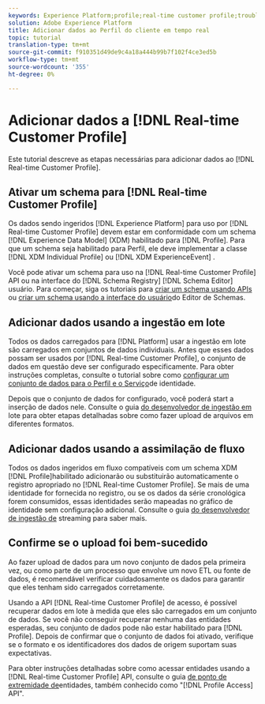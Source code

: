 ```yaml
---
keywords: Experience Platform;profile;real-time customer profile;troubleshooting;API
solution: Adobe Experience Platform
title: Adicionar dados ao Perfil do cliente em tempo real
topic: tutorial
translation-type: tm+mt
source-git-commit: f910351d49de9c4a18a444b99b7f102f4ce3ed5b
workflow-type: tm+mt
source-wordcount: '355'
ht-degree: 0%

---
```



# Adicionar dados a [!DNL Real-time Customer Profile]

Este tutorial descreve as etapas necessárias para adicionar dados ao [!DNL Real-time Customer Profile].

## Ativar um schema para [!DNL Real-time Customer Profile]

Os dados sendo ingeridos [!DNL Experience Platform] para uso por [!DNL Real-time Customer Profile] devem estar em conformidade com um schema [!DNL Experience Data Model] (XDM) habilitado para [!DNL Profile]. Para que um schema seja habilitado para Perfil, ele deve implementar a classe [!DNL XDM Individual Profile] ou [!DNL XDM ExperienceEvent] .

Você pode ativar um schema para uso na [!DNL Real-time Customer Profile] API ou na interface do [!DNL Schema Registry] [!DNL Schema Editor] usuário. Para começar, siga os tutoriais para [criar um schema usando APIs](../../xdm/tutorials/create-schema-api.md) ou [criar um schema usando a interface do usuário](../../xdm/tutorials/create-schema-ui.md)do Editor de Schemas.

## Adicionar dados usando a ingestão em lote

Todos os dados carregados para [!DNL Platform] usar a ingestão em lote são carregados em conjuntos de dados individuais. Antes que esses dados possam ser usados por [!DNL Real-time Customer Profile], o conjunto de dados em questão deve ser configurado especificamente. Para obter instruções completas, consulte o tutorial sobre como [configurar um conjunto de dados para o Perfil e o Serviço](dataset-configuration.md)de identidade.

Depois que o conjunto de dados for configurado, você poderá start a inserção de dados nele. Consulte o guia [do desenvolvedor de ingestão em](../../ingestion/batch-ingestion/api-overview.md) lote para obter etapas detalhadas sobre como fazer upload de arquivos em diferentes formatos.

## Adicionar dados usando a assimilação de fluxo

Todos os dados ingeridos em fluxo compatíveis com um schema XDM [!DNL Profile]habilitado adicionarão ou substituirão automaticamente o registro apropriado no [!DNL Real-time Customer Profile]. Se mais de uma identidade for fornecida no registro, ou se os dados da série cronológica forem consumidos, essas identidades serão mapeadas no gráfico de identidade sem configuração adicional. Consulte o guia [do desenvolvedor de ingestão de](../../ingestion/tutorials/streaming-record-data.md) streaming para saber mais.

## Confirme se o upload foi bem-sucedido

Ao fazer upload de dados para um novo conjunto de dados pela primeira vez, ou como parte de um processo que envolve um novo ETL ou fonte de dados, é recomendável verificar cuidadosamente os dados para garantir que eles tenham sido carregados corretamente.

Usando a API [!DNL Real-time Customer Profile] de acesso, é possível recuperar dados em lote à medida que eles são carregados em um conjunto de dados. Se você não conseguir recuperar nenhuma das entidades esperadas, seu conjunto de dados pode não estar habilitado para [!DNL Profile]. Depois de confirmar que o conjunto de dados foi ativado, verifique se o formato e os identificadores dos dados de origem suportam suas expectativas.

Para obter instruções detalhadas sobre como acessar entidades usando a [!DNL Real-time Customer Profile] API, consulte o guia [de ponto de extremidade de](../api/entities.md)entidades, também conhecido como &quot;[!DNL Profile Access] API&quot;.